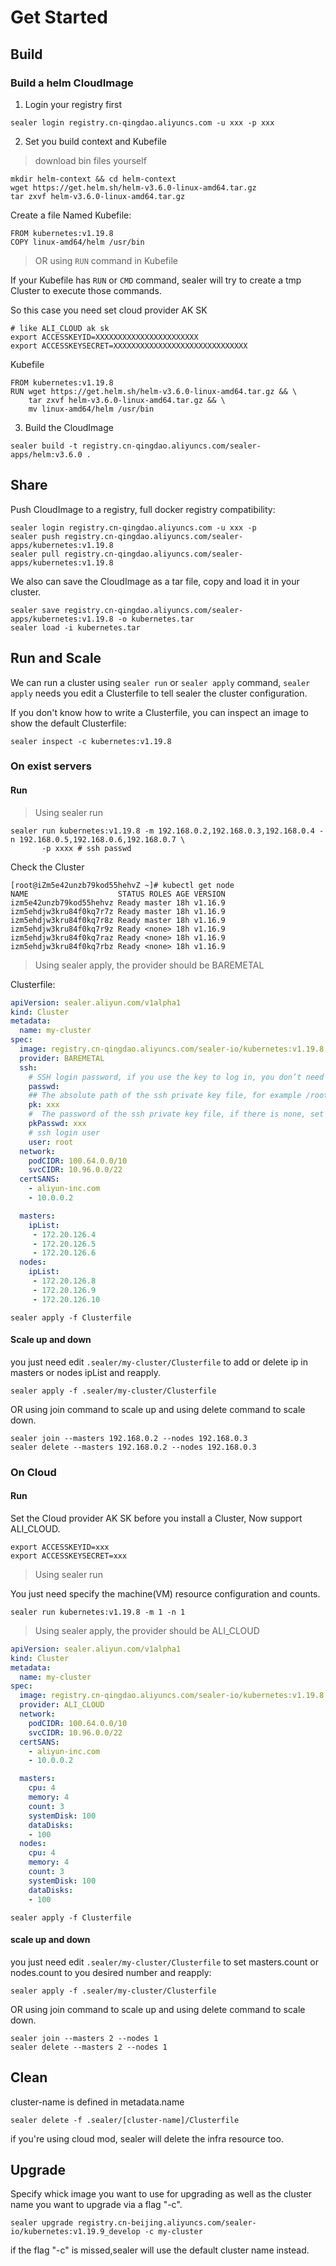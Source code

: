 # Get Started

## Build

### Build a helm CloudImage

1. Login your registry first

```shell script
sealer login registry.cn-qingdao.aliyuncs.com -u xxx -p xxx
```

2. Set you build context and Kubefile

> download bin files yourself

```shell script
mkdir helm-context && cd helm-context
wget https://get.helm.sh/helm-v3.6.0-linux-amd64.tar.gz
tar zxvf helm-v3.6.0-linux-amd64.tar.gz
```

Create a file Named Kubefile:

```shell script
FROM kubernetes:v1.19.8
COPY linux-amd64/helm /usr/bin
```

> OR using `RUN` command in Kubefile

If your Kubefile has `RUN` or `CMD` command, sealer will try to create a tmp Cluster to execute
those commands.

So this case you need set cloud provider AK SK

```shell script
# like ALI_CLOUD ak sk
export ACCESSKEYID=XXXXXXXXXXXXXXXXXXXXXXX
export ACCESSKEYSECRET=XXXXXXXXXXXXXXXXXXXXXXXXXXXXXX
```

Kubefile

```shell script
FROM kubernetes:v1.19.8
RUN wget https://get.helm.sh/helm-v3.6.0-linux-amd64.tar.gz && \
    tar zxvf helm-v3.6.0-linux-amd64.tar.gz && \
    mv linux-amd64/helm /usr/bin
```

3. Build the CloudImage

```shell script
sealer build -t registry.cn-qingdao.aliyuncs.com/sealer-apps/helm:v3.6.0 .
```

## Share

Push CloudImage to a registry, full docker registry compatibility:

```shell script
sealer login registry.cn-qingdao.aliyuncs.com -u xxx -p
sealer push registry.cn-qingdao.aliyuncs.com/sealer-apps/kubernetes:v1.19.8
sealer pull registry.cn-qingdao.aliyuncs.com/sealer-apps/kubernetes:v1.19.8
```

We also can save the CloudImage as a tar file, copy and load it in your cluster.

```shell script
sealer save registry.cn-qingdao.aliyuncs.com/sealer-apps/kubernetes:v1.19.8 -o kubernetes.tar
sealer load -i kubernetes.tar
```

## Run and Scale

We can run a cluster using `sealer run` or `sealer apply` command, `sealer apply` needs you edit a Clusterfile to tell
sealer the cluster configuration.

If you don't know how to write a Clusterfile, you can inspect an image to show the default Clusterfile:

```shell script
sealer inspect -c kubernetes:v1.19.8
```

### On exist servers

#### Run

> Using sealer run

```shell script
sealer run kubernetes:v1.19.8 -m 192.168.0.2,192.168.0.3,192.168.0.4 -n 192.168.0.5,192.168.0.6,192.168.0.7 \
       -p xxxx # ssh passwd
```

Check the Cluster

```shell script
[root@iZm5e42unzb79kod55hehvZ ~]# kubectl get node
NAME                    STATUS ROLES AGE VERSION
izm5e42unzb79kod55hehvz Ready master 18h v1.16.9
izm5ehdjw3kru84f0kq7r7z Ready master 18h v1.16.9
izm5ehdjw3kru84f0kq7r8z Ready master 18h v1.16.9
izm5ehdjw3kru84f0kq7r9z Ready <none> 18h v1.16.9
izm5ehdjw3kru84f0kq7raz Ready <none> 18h v1.16.9
izm5ehdjw3kru84f0kq7rbz Ready <none> 18h v1.16.9
```

> Using sealer apply, the provider should be BAREMETAL

Clusterfile:

```yaml
apiVersion: sealer.aliyun.com/v1alpha1
kind: Cluster
metadata:
  name: my-cluster
spec:
  image: registry.cn-qingdao.aliyuncs.com/sealer-io/kubernetes:v1.19.8
  provider: BAREMETAL
  ssh:
    # SSH login password, if you use the key to log in, you don’t need to set it
    passwd:
    ## The absolute path of the ssh private key file, for example /root/.ssh/id_rsa
    pk: xxx
    #  The password of the ssh private key file, if there is none, set it to ""
    pkPasswd: xxx
    # ssh login user
    user: root
  network:
    podCIDR: 100.64.0.0/10
    svcCIDR: 10.96.0.0/22
  certSANS:
    - aliyun-inc.com
    - 10.0.0.2

  masters:
    ipList:
     - 172.20.126.4
     - 172.20.126.5
     - 172.20.126.6
  nodes:
    ipList:
     - 172.20.126.8
     - 172.20.126.9
     - 172.20.126.10
```

```shell script
sealer apply -f Clusterfile
```

#### Scale up and down

you just need edit `.sealer/my-cluster/Clusterfile` to add or delete ip in masters or nodes ipList and reapply.

```shell script
sealer apply -f .sealer/my-cluster/Clusterfile
```

OR using join command to scale up and using delete command to scale down.

```shell script
sealer join --masters 192.168.0.2 --nodes 192.168.0.3
sealer delete --masters 192.168.0.2 --nodes 192.168.0.3
```

### On Cloud

#### Run

Set the Cloud provider AK SK before you install a Cluster, Now support ALI_CLOUD.

```shell script
export ACCESSKEYID=xxx
export ACCESSKEYSECRET=xxx
```

> Using sealer run

You just need specify the machine(VM) resource configuration and counts.

`sealer run kubernetes:v1.19.8 -m 1 -n 1`

> Using sealer apply, the provider should be ALI_CLOUD

```yaml
apiVersion: sealer.aliyun.com/v1alpha1
kind: Cluster
metadata:
  name: my-cluster
spec:
  image: registry.cn-qingdao.aliyuncs.com/sealer-io/kubernetes:v1.19.8
  provider: ALI_CLOUD
  network:
    podCIDR: 100.64.0.0/10
    svcCIDR: 10.96.0.0/22
  certSANS:
    - aliyun-inc.com
    - 10.0.0.2

  masters:
    cpu: 4
    memory: 4
    count: 3
    systemDisk: 100
    dataDisks:
    - 100
  nodes:
    cpu: 4
    memory: 4
    count: 3
    systemDisk: 100
    dataDisks:
    - 100
```

```shell script
sealer apply -f Clusterfile
```

#### scale up and down

you just need edit `.sealer/my-cluster/Clusterfile` to set masters.count or nodes.count to you desired number and reapply:

```shell script
sealer apply -f .sealer/my-cluster/Clusterfile
```

OR using join command to scale up and using delete command to scale down.

```shell script
sealer join --masters 2 --nodes 1
sealer delete --masters 2 --nodes 1
```

## Clean

cluster-name is defined in metadata.name

```shell script
sealer delete -f .sealer/[cluster-name]/Clusterfile
```

if you're using cloud mod, sealer will delete the infra resource too.

## Upgrade 
Specify whick image you want to use for upgrading as well as the cluster name you want to upgrade via a flag "-c".

```shell script
sealer upgrade registry.cn-beijing.aliyuncs.com/sealer-io/kubernetes:v1.19.9_develop -c my-cluster
```

if the flag "-c" is missed,sealer will use the default cluster name instead.
